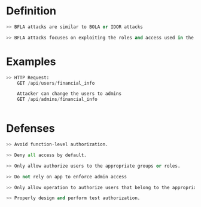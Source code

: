 # Definition
```python
>> BFLA attacks are similar to BOLA or IDOR attacks

>> BFLA attacks focuses on exploiting the roles and access used in the API.
```


# Examples
```python
>> HTTP Request:
	GET /api/users/financial_info

	Attacker can change the users to admins
	GET /api/admins/financial_info



```



# Defenses
```python
>> Avoid function-level authorization.

>> Deny all access by default.

>> Only allow authorize users to the appropriate groups or roles.

>> Do not rely on app to enforce admin access

>> Only allow operation to authorize users that belong to the appropriate group or role

>> Properly design and perform test authorization.



```



























